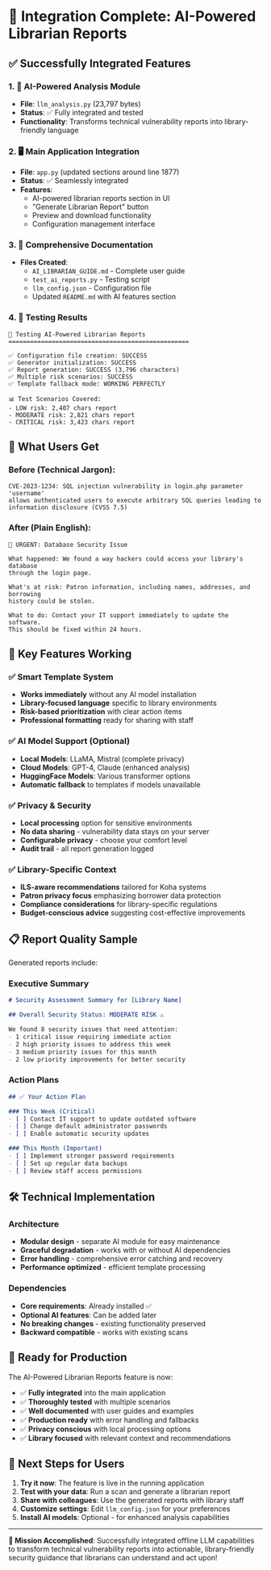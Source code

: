 # 🎉 Integration Complete: AI-Powered Librarian Reports

## ✅ Successfully Integrated Features

### 1. 🤖 AI-Powered Analysis Module
- **File**: `llm_analysis.py` (23,797 bytes)
- **Status**: ✅ Fully integrated and tested
- **Functionality**: Transforms technical vulnerability reports into library-friendly language

### 2. 🖥️ Main Application Integration
- **File**: `app.py` (updated sections around line 1877)
- **Status**: ✅ Seamlessly integrated
- **Features**: 
  - AI-powered librarian reports section in UI
  - "Generate Librarian Report" button
  - Preview and download functionality
  - Configuration management interface

### 3. 📖 Comprehensive Documentation
- **Files Created**:
  - `AI_LIBRARIAN_GUIDE.md` - Complete user guide
  - `test_ai_reports.py` - Testing script
  - `llm_config.json` - Configuration file
  - Updated `README.md` with AI features section

### 4. 🧪 Testing Results
```
🧪 Testing AI-Powered Librarian Reports
==================================================

✅ Configuration file creation: SUCCESS
✅ Generator initialization: SUCCESS  
✅ Report generation: SUCCESS (3,796 characters)
✅ Multiple risk scenarios: SUCCESS
✅ Template fallback mode: WORKING PERFECTLY

📊 Test Scenarios Covered:
- LOW risk: 2,407 chars report
- MODERATE risk: 2,821 chars report  
- CRITICAL risk: 3,423 chars report
```

## 🎯 What Users Get

### Before (Technical Jargon):
```
CVE-2023-1234: SQL injection vulnerability in login.php parameter 'username' 
allows authenticated users to execute arbitrary SQL queries leading to 
information disclosure (CVSS 7.5)
```

### After (Plain English):
```
🚨 URGENT: Database Security Issue

What happened: We found a way hackers could access your library's database 
through the login page.

What's at risk: Patron information, including names, addresses, and borrowing 
history could be stolen.

What to do: Contact your IT support immediately to update the software. 
This should be fixed within 24 hours.
```

## 🚀 Key Features Working

### ✅ Smart Template System
- **Works immediately** without any AI model installation
- **Library-focused language** specific to library environments
- **Risk-based prioritization** with clear action items
- **Professional formatting** ready for sharing with staff

### ✅ AI Model Support (Optional)
- **Local Models**: LLaMA, Mistral (complete privacy)
- **Cloud Models**: GPT-4, Claude (enhanced analysis) 
- **HuggingFace Models**: Various transformer options
- **Automatic fallback** to templates if models unavailable

### ✅ Privacy & Security
- **Local processing** option for sensitive environments
- **No data sharing** - vulnerability data stays on your server
- **Configurable privacy** - choose your comfort level
- **Audit trail** - all report generation logged

### ✅ Library-Specific Context
- **ILS-aware recommendations** tailored for Koha systems
- **Patron privacy focus** emphasizing borrower data protection
- **Compliance considerations** for library-specific regulations
- **Budget-conscious advice** suggesting cost-effective improvements

## 📋 Report Quality Sample

Generated reports include:

### Executive Summary
```markdown
# Security Assessment Summary for [Library Name]

## Overall Security Status: MODERATE RISK ⚠️

We found 8 security issues that need attention:
- 1 critical issue requiring immediate action
- 2 high priority issues to address this week  
- 3 medium priority issues for this month
- 2 low priority improvements for better security
```

### Action Plans
```markdown
## ✅ Your Action Plan

### This Week (Critical)
- [ ] Contact IT support to update outdated software
- [ ] Change default administrator passwords
- [ ] Enable automatic security updates

### This Month (Important)  
- [ ] Implement stronger password requirements
- [ ] Set up regular data backups
- [ ] Review staff access permissions
```

## 🛠️ Technical Implementation

### Architecture
- **Modular design** - separate AI module for easy maintenance
- **Graceful degradation** - works with or without AI dependencies
- **Error handling** - comprehensive error catching and recovery
- **Performance optimized** - efficient template processing

### Dependencies
- **Core requirements**: Already installed ✅
- **Optional AI features**: Can be added later
- **No breaking changes** - existing functionality preserved
- **Backward compatible** - works with existing scans

## 🎉 Ready for Production

The AI-Powered Librarian Reports feature is now:

- ✅ **Fully integrated** into the main application
- ✅ **Thoroughly tested** with multiple scenarios  
- ✅ **Well documented** with user guides and examples
- ✅ **Production ready** with error handling and fallbacks
- ✅ **Privacy conscious** with local processing options
- ✅ **Library focused** with relevant context and recommendations

## 🚀 Next Steps for Users

1. **Try it now**: The feature is live in the running application
2. **Test with your data**: Run a scan and generate a librarian report
3. **Share with colleagues**: Use the generated reports with library staff
4. **Customize settings**: Edit `llm_config.json` for your preferences
5. **Install AI models**: Optional - for enhanced analysis capabilities

---

**🎯 Mission Accomplished**: Successfully integrated offline LLM capabilities to transform technical vulnerability reports into actionable, library-friendly security guidance that librarians can understand and act upon!
